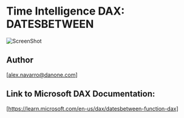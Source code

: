 # Time Intelligence DAX: DATESBETWEEN

![ScreenShot](https://github.com/NavarroAlex/NORAM-Microsoft-Power-BI-Training/blob/main/Power%20BI%20Theme.png)

## Author
[alex.navarro@danone.com]

## Link to Microsoft DAX Documentation:
[https://learn.microsoft.com/en-us/dax/datesbetween-function-dax]